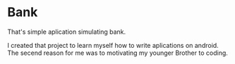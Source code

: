 # Bank
That's simple aplication simulating bank.

I created that project to learn myself how to write aplications on android. The secend reason for me was to motivating my younger
Brother to coding.
